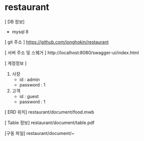 # restaurant

[ DB 정보]
 - mysql 8

[ git 주소 ]
https://github.com/jonghokin/restaurant

[ 서버 주소 및 스웨거 ]
http://localhost:8080/swagger-ui/index.html

[ 계정정보 ]
 1. 사장 
    - id : admin
    - password : 1
 2. 고객
    - id : guest
    - password : 1

[ ERD 위치]
restaurant/document/food.mwb

[ Table 정보]
restaurant/document/table.pdf

[구동 파일]
restaurant/document/~

